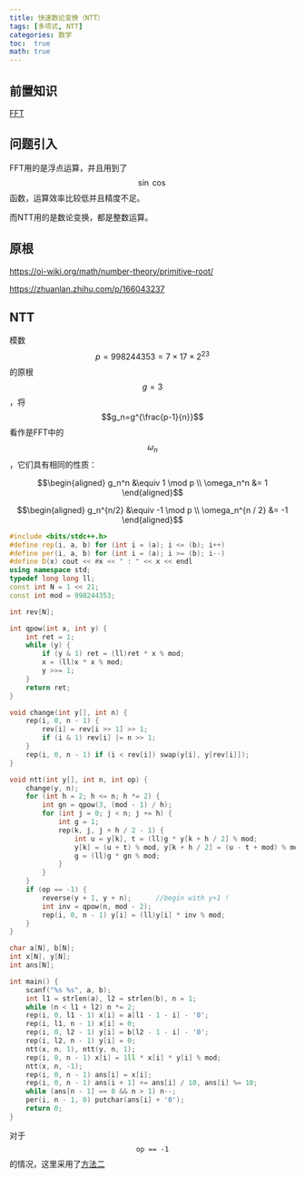 ```yaml
---
title: 快速数论变换（NTT）
tags: [多项式, NTT]
categories: 数学
toc:  true
math: true
---
```


## 前置知识

[FFT](/数学/2021/09/07/fft/)

## 问题引入

FFT用的是浮点运算，并且用到了 $$\sin \; \cos$$ 函数，运算效率比较低并且精度不足。

而NTT用的是数论变换，都是整数运算。

## 原根

<https://oi-wiki.org/math/number-theory/primitive-root/>

<https://zhuanlan.zhihu.com/p/166043237>

## NTT

模数 $$p = 998244353 = 7\times 17 \times 2^{23}$$ 的原根 $$g=3$$ ，将 $$g_n=g^{\frac{p-1}{n}}$$ 看作是FFT中的 $$\omega_n$$ ，它们具有相同的性质：

$$\begin{aligned}
g_n^n &\equiv 1 \mod p \\
\omega_n^n &= 1
\end{aligned}$$

$$\begin{aligned}
g_n^{n/2} &\equiv -1 \mod p \\
\omega_n^{n / 2} &= -1
\end{aligned}$$

```cpp
#include <bits/stdc++.h>
#define rep(i, a, b) for (int i = (a); i <= (b); i++)
#define per(i, a, b) for (int i = (a); i >= (b); i--)
#define D(x) cout << #x << " : " << x << endl
using namespace std;
typedef long long ll;
const int N = 1 << 21;
const int mod = 998244353;

int rev[N];

int qpow(int x, int y) {
    int ret = 1;
    while (y) {
        if (y & 1) ret = (ll)ret * x % mod;
        x = (ll)x * x % mod;
        y >>= 1;
    }
    return ret;
}

void change(int y[], int n) {
    rep(i, 0, n - 1) {
        rev[i] = rev[i >> 1] >> 1;
        if (i & 1) rev[i] |= n >> 1;
    }
    rep(i, 0, n - 1) if (i < rev[i]) swap(y[i], y[rev[i]]);
}

void ntt(int y[], int n, int op) {
    change(y, n);
    for (int h = 2; h <= n; h *= 2) {
        int gn = qpow(3, (mod - 1) / h);
        for (int j = 0; j < n; j += h) {
            int g = 1;
            rep(k, j, j + h / 2 - 1) {
                int u = y[k], t = (ll)g * y[k + h / 2] % mod;
                y[k] = (u + t) % mod, y[k + h / 2] = (u - t + mod) % mod;
                g = (ll)g * gn % mod;
            }
        }
    }
    if (op == -1) {
        reverse(y + 1, y + n);      //begin with y+1 !
        int inv = qpow(n, mod - 2);
        rep(i, 0, n - 1) y[i] = (ll)y[i] * inv % mod;
    }
}

char a[N], b[N];
int x[N], y[N];
int ans[N];

int main() {
    scanf("%s %s", a, b);
    int l1 = strlen(a), l2 = strlen(b), n = 1;
    while (n < l1 + l2) n *= 2;
    rep(i, 0, l1 - 1) x[i] = a[l1 - 1 - i] - '0';
    rep(i, l1, n - 1) x[i] = 0;
    rep(i, 0, l2 - 1) y[i] = b[l2 - 1 - i] - '0';
    rep(i, l2, n - 1) y[i] = 0;
    ntt(x, n, 1), ntt(y, n, 1);
    rep(i, 0, n - 1) x[i] = 1ll * x[i] * y[i] % mod;
    ntt(x, n, -1);
    rep(i, 0, n - 1) ans[i] = x[i];
    rep(i, 0, n - 1) ans[i + 1] += ans[i] / 10, ans[i] %= 10;
    while (ans[n - 1] == 0 && n > 1) n--;
    per(i, n - 1, 0) putchar(ans[i] + '0');
    return 0;
}
```

对于 $$\texttt{op == -1}$$ 的情况，这里采用了[方法二](https://oi-wiki.org/math/poly/fft/#_14)

